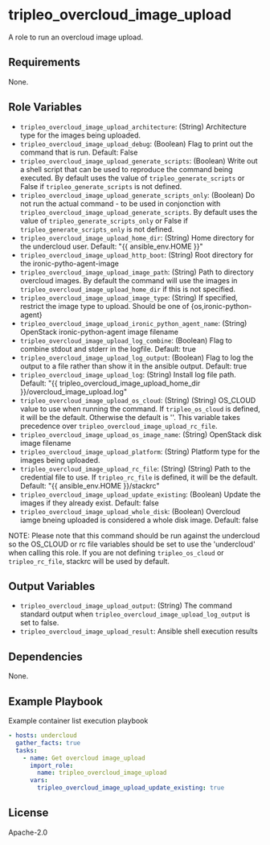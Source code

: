 tripleo_overcloud_image_upload
========================

A role to run an overcloud image upload.

Requirements
------------

None.

Role Variables
--------------

* `tripleo_overcloud_image_upload_architecture`: (String) Architecture type for the images being uploaded.
* `tripleo_overcloud_image_upload_debug`: (Boolean) Flag to print out the command that is run. Default: False
* `tripleo_overcloud_image_upload_generate_scripts`: (Boolean) Write out a shell script that can be used to reproduce the command being executed. By default uses the value of `tripleo_generate_scripts` or False if `tripleo_generate_scripts` is not defined.
* `tripleo_overcloud_image_upload_generate_scripts_only`: (Boolean) Do not run the actual command - to be used in conjonction with `tripleo_overcloud_image_upload_generate_scripts`. By default uses the value of `tripleo_generate_scripts_only` or False if `tripleo_generate_scripts_only` is not defined.
* `tripleo_overcloud_image_upload_home_dir`: (String) Home directory for the undercloud user. Default: "{{ ansible_env.HOME }}"
* `tripleo_overcloud_image_upload_http_boot`: (String) Root directory for the ironic-pytho-agent-image
* `tripleo_overcloud_image_upload_image_path`: (String) Path to directory overcloud images. By default the command will use the images in `tripleo_overcloud_image_upload_home_dir` if this is not specified.
* `tripleo_overcloud_image_upload_image_type`: (String) If specified, restrict the image type to upload. Should be one of {os,ironic-python-agent}
* `tripleo_overcloud_image_upload_ironic_python_agent_name`: (String) OpenStack ironic-python-agent image filename
* `tripleo_overcloud_image_upload_log_combine`: (Boolean) Flag to combine stdout and stderr in the logfile. Default: true
* `tripleo_overcloud_image_upload_log_output`: (Boolean) Flag to log the output to a file rather than show it in the ansible output. Default: true
* `tripleo_overcloud_image_upload_log`: (String) Install log file path. Default: "{{ tripleo_overcloud_image_upload_home_dir }}/overcloud_image_upload.log"
* `tripleo_overcloud_image_upload_os_cloud`: (String) (String) OS_CLOUD value to use when running the command. If `tripleo_os_cloud` is defined, it will be the default. Otherwise the default is ''. This variable takes precedence over `tripleo_overcloud_image_upload_rc_file`.
* `tripleo_overcloud_image_upload_os_image_name`: (String) OpenStack disk image filename
* `tripleo_overcloud_image_upload_platform`: (String) Platform type for the images being uploaded.
* `tripleo_overcloud_image_upload_rc_file`: (String) (String) Path to the credential file to use. If `tripleo_rc_file` is defined, it will be the default. Default: "{{ ansible_env.HOME }}/stackrc"
* `tripleo_overcloud_image_upload_update_existing`: (Boolean) Update the images if they already exist. Default: false
* `tripleo_overcloud_image_upload_whole_disk`: (Boolean) Overcloud iamge bneing uploaded is considered a whole disk image. Default: false

NOTE: Please note that this command should be run against the undercloud so the
OS_CLOUD or rc file variables should be set to use the 'undercloud' when
calling this role. If you are not defining `tripleo_os_cloud` or `tripleo_rc_file`,
stackrc will be used by default.

Output Variables
----------------

* `tripleo_overcloud_image_upload_output`: (String) The command standard output when `tripleo_overcloud_image_upload_log_output` is set to false.
* `tripleo_overcloud_image_upload_result`: Ansible shell execution results

Dependencies
------------

None.

Example Playbook
----------------

Example container list execution playbook

```yaml
- hosts: undercloud
  gather_facts: true
  tasks:
    - name: Get overcloud image_upload
      import_role:
        name: tripleo_overcloud_image_upload
      vars:
        tripleo_overcloud_image_upload_update_existing: true
```

License
-------

Apache-2.0
